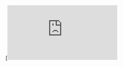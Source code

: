 [![Open in Visual Studio Code](https://github.com/ADA-SITE-SITE1101-2022-Fall/website-team-34/blob/main/index.html)
